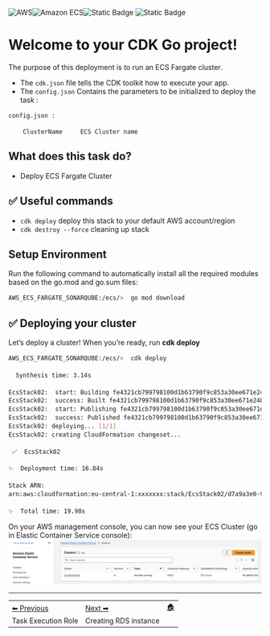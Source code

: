 ![AWS](https://img.shields.io/badge/AWS-%23FF9900.svg?style=for-the-badge&logo=amazon-aws&logoColor=white)![Amazon ECS](https://img.shields.io/static/v1?style=for-the-badge&message=Amazon+ECS&color=222222&logo=Amazon+ECS&logoColor=FF9900&label=)![Static Badge](https://img.shields.io/badge/Go-v1.21-blue:) ![Static Badge](https://img.shields.io/badge/AWS_CDK-v2.96.2-blue:)


# Welcome to your CDK Go project!

The purpose of this deployment is to run an ECS Fargate cluster.

* The `cdk.json` file tells the CDK toolkit how to execute your app.
* The `config.json` Contains the parameters to be initialized to deploy the task :
```
config.json :

	ClusterName     ECS Cluster name
```



## What does this task do?

- Deploy ECS Fargate Cluster

## ✅ Useful commands

 * `cdk deploy`      deploy this stack to your default AWS account/region
 * `cdk destroy --force`     cleaning up stack

## Setup Environment

Run the following command to automatically install all the required modules based on the go.mod and go.sum files:

```bash
AWS_ECS_FARGATE_SONARQUBE:/ecs/>  go mod download
```
## ✅ Deploying your cluster

Let’s deploy a cluster! When you’re ready, run **cdk deploy**

```bash
AWS_ECS_FARGATE_SONARQUBE:/ecs/>  cdk deploy

  Synthesis time: 3.14s

EcsStack02:  start: Building fe4321cb799798100d1b63790f9c853a30ee671e2483c705023b4acefe06d9a5:103078382956-eu-central-1
EcsStack02:  success: Built fe4321cb799798100d1b63790f9c853a30ee671e2483c705023b4acefe06d9a5:103078382956-eu-central-1
EcsStack02:  start: Publishing fe4321cb799798100d1b63790f9c853a30ee671e2483c705023b4acefe06d9a5:103078382956-eu-central-1
EcsStack02:  success: Published fe4321cb799798100d1b63790f9c853a30ee671e2483c705023b4acefe06d9a5:103078382956-eu-central-1
EcsStack02: deploying... [1/1]
EcsStack02: creating CloudFormation changeset...

 ✅  EcsStack02

✨  Deployment time: 16.84s

Stack ARN:
arn:aws:cloudformation:eu-central-1:xxxxxxx:stack/EcsStack02/d7a9a3e0-9862-11ee-83fa-064fc08bbe33

✨  Total time: 19.98s

``` 
On your AWS management console, you can now see your ECS Cluster (go in Elastic Container Service console):
![repo](images/ecs.png)



-----
<table>
<tr style="border: 0px transparent">
	<td style="border: 0px transparent"> <a href="../deployrole/README.md" title="Created Task Execution Role">⬅ Previous</a></td><td style="border: 0px transparent"><a href="../database/README.md" title="Creating a AWS RDS instance">Next ➡</a></td><td style="border: 0px transparent"><a href="../README.md" title="home">🏠</a></td>
</tr>
<tr style="border: 0px transparent">
<td style="border: 0px transparent">Task Execution Role</td><td style="border: 0px transparent">Creating RDS instance</td><td style="border: 0px transparent"></td>
</tr>

</table>
